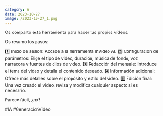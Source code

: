 ```yaml
--- 
category: A 
date: 2023-10-27 
image: /2023-10-27_1.png 
--- 
```


Os comparto esta herramienta para hacer tus propios vídeos. 

Os resumo los pasos:

1️⃣ Inicio de sesión: Accede a la herramienta InVideo AI.
2️⃣ Configuración de parámetros: Elige el tipo de video, duración, música de fondo, voz narradora y fuentes de clips de video.
3️⃣ Redacción del mensaje: Introduce el tema del video y detalla el contenido deseado.
4️⃣ Información adicional: Ofrece más detalles sobre el propósito y estilo del video.
5️⃣ Edición final: Una vez creado el video, revisa y modifica cualquier aspecto si es necesario.

Parece fácil, ¿no?

#IA #GeneracionVideo